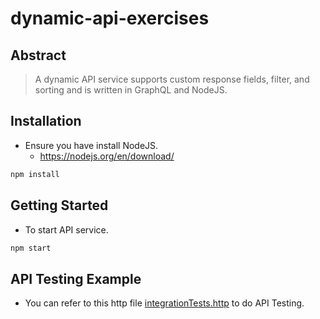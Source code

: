 # dynamic-api-exercises

## Abstract
> A dynamic API service supports custom response fields, filter, and sorting and is written in GraphQL and NodeJS.

## Installation
- Ensure you have install NodeJS.
  - https://nodejs.org/en/download/
```bash
npm install
```

## Getting Started
- To start API service.
```bash
npm start
```

## API Testing Example
- You can refer to this http file [integrationTests.http](./src/tests/integrationTests.http) to do API Testing.